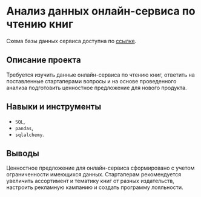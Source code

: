 # Анализ данных онлайн-сервиса по чтению книг

Схема базы данных сервиса доступна по [ссылке](https://drive.google.com/file/d/1kbkibJAnyWyeHheGAzjqcowvOiJt8gsb/view?usp=share_link).

## Описание проекта

Требуется изучить данные онлайн-сервиса по чтению книг, ответить на поставленные стартаперами вопросы и на основе проведенного анализа подготовить ценностное предложение для нового продукта.

## Навыки и инструменты

- `SQL`,
- `pandas`, 
- `sqlalchemy`.

## Выводы

Ценностное предложение для онлайн-сервиса сформировано с учетом ограниченности имеющихся данных. Стартаперам рекомендуется увеличить ассортимент и тематику книг от разных издательств, настроить рекламную кампанию и создать программу лояльности.
